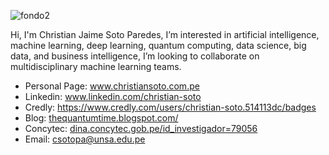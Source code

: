 ![fondo2](https://user-images.githubusercontent.com/77866708/140423249-629ca62f-c03f-4713-a4bf-75aa7bf6a17b.png)

Hi, I'm Christian Jaime Soto Paredes, I’m interested in artificial intelligence, machine learning, deep learning, quantum computing,
data science, big data, and business intelligence, I’m looking to collaborate on multidisciplinary machine learning teams. 
- Personal Page: <a href="https://cjsotopa.github.io">www.christiansoto.com.pe</a>
- Linkedin: <a href="https://www.linkedin.com/in/christian-soto-pa">www.linkedin.com/christian-soto</a> 
- Credly: https://www.credly.com/users/christian-soto.514113dc/badges
- Blog: <a href="https://thequantumtime.blogspot.com/">thequantumtime.blogspot.com/</a> 
- Concytec: <a href="https://dina.concytec.gob.pe/appDirectorioCTI/VerDatosInvestigador.do?id_investigador=79056">dina.concytec.gob.pe/id_investigador=79056</a> 
- Email: csotopa@unsa.edu.pe

<!---
cjsotopa/cjsotopa is a ✨ special ✨ repository because its `README.md` (this file) appears on your GitHub profile.
You can click the Preview link to take a look at your changes.
--->

